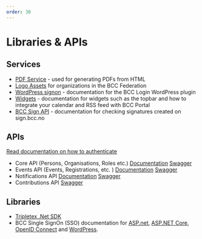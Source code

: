 ```yaml
---
order: 30
---
```


# Libraries & APIs

## Services

- [PDF Service](https://developer.bcc.no/pdf-service) - used for generating PDFs from HTML
- [Logo Assets](https://developer.bcc.no/bcc-design) for organizations in the BCC Federation
- [WordPress signon](https://developer.bcc.no/bcc-wp) - documentation for the BCC Login WordPress plugin
- [Widgets](https://developer.bcc.no/bcc-widgets) - documentation for widgets such as the topbar and how to integrate your calendar and RSS feed with BCC Portal
- [BCC Sign API](https://developer.bcc.no/bcc-sign) - documentation for checking signatures created on sign.bcc.no

## APIs

[Read documentation on how to authenticate](./apis/index.md)

- Core API (Persons, Organisations, Roles etc.) [Documentation](https://developer.bcc.no/bcc-core-api) [Swagger](https://api.bcc.no/docs/?urls.primaryName=Core%20documentation)
- Events API (Events, Registrations, etc. ) [Documentation](https://developer.bcc.no/bcc-events-cms) [Swagger](https://api.bcc.no/docs)
- Notifications API [Documentation](https://developer.bcc.no/bcc-notifications) [Swagger](https://api.bcc.no/notifications/Swagger)
- Contributions API [Swagger](https://sandbox-api.bcc.no/docs/?urls.primaryName=Contributions%20documentation)

## Libraries

- [Tripletex .Net SDK](https://github.com/bcc-code/tripletex-client-dotnet)
- BCC Single SignOn (SSO) documentation for [ASP.net](signon/asp_net.md), [ASP.NET Core](signon/asp_net-core.md), [OpenID Connect](signon/openid-connect.md) and [WordPress](https://developer.bcc.no/bcc-wp).
